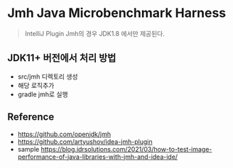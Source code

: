# Jmh Java Microbenchmark Harness
>  IntelliJ Plugin Jmh의 경우 JDK1.8 에서만 제공된다.

## JDK11+ 버전에서 처리 방법
* src/jmh 디렉토리 생성
* 해당 로직추가 
* gradle jmh로 실행

## Reference
* https://github.com/openjdk/jmh
* https://github.com/artyushov/idea-jmh-plugin
* sample https://blog.idrsolutions.com/2021/03/how-to-test-image-performance-of-java-libraries-with-jmh-and-idea-ide/